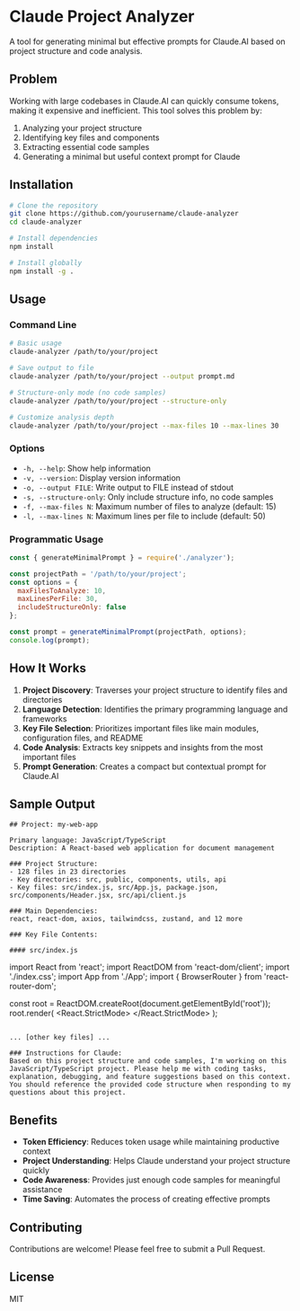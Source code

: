 # Claude Project Analyzer

A tool for generating minimal but effective prompts for Claude.AI based on project structure and code analysis.

## Problem

Working with large codebases in Claude.AI can quickly consume tokens, making it expensive and inefficient. This tool solves this problem by:

1. Analyzing your project structure
2. Identifying key files and components
3. Extracting essential code samples
4. Generating a minimal but useful context prompt for Claude

## Installation

```bash
# Clone the repository
git clone https://github.com/yourusername/claude-analyzer
cd claude-analyzer

# Install dependencies
npm install

# Install globally
npm install -g .
```

## Usage

### Command Line

```bash
# Basic usage
claude-analyzer /path/to/your/project

# Save output to file
claude-analyzer /path/to/your/project --output prompt.md

# Structure-only mode (no code samples)
claude-analyzer /path/to/your/project --structure-only

# Customize analysis depth
claude-analyzer /path/to/your/project --max-files 10 --max-lines 30
```

### Options

- `-h, --help`: Show help information
- `-v, --version`: Display version information
- `-o, --output FILE`: Write output to FILE instead of stdout
- `-s, --structure-only`: Only include structure info, no code samples
- `-f, --max-files N`: Maximum number of files to analyze (default: 15)
- `-l, --max-lines N`: Maximum lines per file to include (default: 50)

### Programmatic Usage

```javascript
const { generateMinimalPrompt } = require('./analyzer');

const projectPath = '/path/to/your/project';
const options = {
  maxFilesToAnalyze: 10,
  maxLinesPerFile: 30,
  includeStructureOnly: false
};

const prompt = generateMinimalPrompt(projectPath, options);
console.log(prompt);
```

## How It Works

1. **Project Discovery**: Traverses your project structure to identify files and directories
2. **Language Detection**: Identifies the primary programming language and frameworks
3. **Key File Selection**: Prioritizes important files like main modules, configuration files, and README
4. **Code Analysis**: Extracts key snippets and insights from the most important files
5. **Prompt Generation**: Creates a compact but contextual prompt for Claude.AI

## Sample Output

```
## Project: my-web-app

Primary language: JavaScript/TypeScript
Description: A React-based web application for document management

### Project Structure:
- 128 files in 23 directories
- Key directories: src, public, components, utils, api
- Key files: src/index.js, src/App.js, package.json, src/components/Header.jsx, src/api/client.js

### Main Dependencies:
react, react-dom, axios, tailwindcss, zustand, and 12 more

### Key File Contents:

#### src/index.js
```
import React from 'react';
import ReactDOM from 'react-dom/client';
import './index.css';
import App from './App';
import { BrowserRouter } from 'react-router-dom';

const root = ReactDOM.createRoot(document.getElementById('root'));
root.render(
  <React.StrictMode>
    <BrowserRouter>
      <App />
    </BrowserRouter>
  </React.StrictMode>
);
```

... [other key files] ...

### Instructions for Claude:
Based on this project structure and code samples, I'm working on this JavaScript/TypeScript project. Please help me with coding tasks, explanation, debugging, and feature suggestions based on this context. You should reference the provided code structure when responding to my questions about this project.
```

## Benefits

- **Token Efficiency**: Reduces token usage while maintaining productive context
- **Project Understanding**: Helps Claude understand your project structure quickly
- **Code Awareness**: Provides just enough code samples for meaningful assistance
- **Time Saving**: Automates the process of creating effective prompts

## Contributing

Contributions are welcome! Please feel free to submit a Pull Request.

## License

MIT